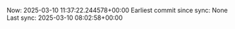 Now: 2025-03-10 11:37:22.244578+00:00 Earliest commit since sync: None Last sync: 2025-03-10 08:02:58+00:00
